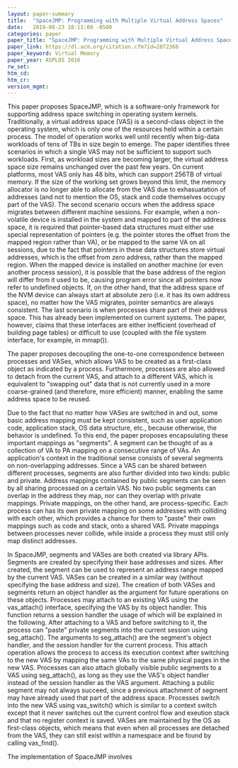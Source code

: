 ```yaml
---
layout: paper-summary
title:  "SpaceJMP: Programming with Multiple Virtual Address Spaces"
date:   2019-08-23 18:11:00 -0500
categories: paper
paper_title: "SpaceJMP: Programming with Multiple Virtual Address Spaces"
paper_link: https://dl.acm.org/citation.cfm?id=2872366
paper_keyword: Virtual Memory
paper_year: ASPLOS 2016
rw_set: 
htm_cd: 
htm_cr: 
version_mgmt: 
---
```


This paper proposes SpaceJMP, which is a software-only framework for supporting address space switching in operating system
kernels. Traditionally, a virtual address space (VAS) is a second-class object in the operating system, which is only 
one of the resources held within a certain process. The model of operation works well until recently when big-data workloads
of tens of TBs in size begin to emerge. The paper identifies three scenarios in which a single VAS may not be sufficient
to support such workloads. First, as workload sizes are becoming larger, the virtual address space size remains unchanged 
over the past few years. On current platforms, most VAS only has 48 bits, which can support 256TB of virtual memory. If 
the size of the working set grows beyond this limit, the memory allocator is no longer able to allocate from the VAS
due to exhasuatation of addresses (and not to mention the OS, stack and code themselves occupy part of the VAS). 
The second scenario occurs when the address space migrates between different machine sessions. For example, when a
non-volatile device is installed in the system and mapped to part of the address space, it is required that pointer-based 
data structures must either use special representation of pointers (e.g. the pointer stores the offset from the mapped 
region rather than VA), or be mapped to the same VA on all sessions, due to the fact that pointers in these data structures
store virtual addresses, which is the offset from zero address, rather than the mapped region. When the mapped device is 
installed on another machine (or even another process session), it is possible that the base address of the region
will differ from it used to be, causing program error since all pointers now refer to undefined objects.
If, on the other hand, that the address space of the NVM device can always start at absolute zero (i.e. it has its own
address space), no matter how the VAS migrates, pointer semantics are always consistent. The last scenario is when 
processes share part of their address space. This has already been implemented on current systems. The paper, however,
claims that these interfaces are either inefficient (overhead of building page tables) or difficult to use (coupled with
the file system interface, for example, in mmap()). 

The paper proposes decoupling the one-to-one correspondence between processes and VASes, which allows VAS to be created 
as a first-class object as indicated by a process. Furthermore, processes are also allowed to detach from the current 
VAS, and attach to a different VAS, which is equivalent to "swapping out" data that is not currently used in a more 
coarse-grained (and therefore, more efficient) manner, enabling the same address space to be reused.

Due to the fact that no matter how VASes are switched in and out, some basic address mapping must be kept consistent, such
as user application code, application stack, OS data structure, etc., because otherwise, the behavior is undefined.
To this end, the paper proposes encapsulating these important mappings as "segments". A segment can be thought of as 
a collection of VA to PA mapping on a consecutive range of VAs. An application's context in the traditional sense
consists of several segments on non-overlapping addresses. Since a VAS can be shared between different processes, segments 
are also further divided into two kinds: public and private. Address mappings contained by public segments can be seen
by all sharing processed on a certain VAS. No two public segments can overlap in the address they map, nor can they overlap
with private mappings. Private mappings, on the other hand, are process-specific. Each process can has its own private mapping
on some addresses with colliding with each other, which provides a chance for them to "paste" their own mappings such as 
code and stack, onto a shared VAS. Private mappings between processes never collide, while inside a process they must
still only map distinct addresses.

In SpaceJMP, segments and VASes are both created via library APIs. Segments are created by specifying their base addresses
and sizes. After created, the segment can be used to represent an address range mapped by the current VAS. VASes can be 
created in a similar way (without specifying the base address and size). The creation of both VASes and segments return
an object handler as the argument for future operations on these objects. Processes may attach to an existing VAS using
the vas_attach() interface, specifying the VAS by its object handler. This function returns a session handler the usage
of which will be explained in the following. After attaching to a VAS and before switching to it, the process can "paste"
private segments into the current session using seg_attach(). The arguments to seg_attach() are the segment's object handler,
and the session handler for the current process. This attach operation allows the process to access its execution context
after switching to the new VAS by mapping the same VAs to the same physical pages in the new VAS. Processes can also attach
globally visible public segments to a VAS using seg_attach(), as long as they use the VAS's object handler instead of 
the session handler as the VAS argument. Attaching a public segment may not always succeed, since a previous attachment
of segment may have already used that part of the address space. Processes switch into the new VAS using vas_switch() which
is similar to a context switch except that it never switches out the current control flow and exeution stack and that
no register context is saved. VASes are maintained by the OS as first-class objects, which means that even when all processes
are detached from the VAS, they can still exist within a namespace and be found by calling vas_find().

The implementation of SpaceJMP involves 